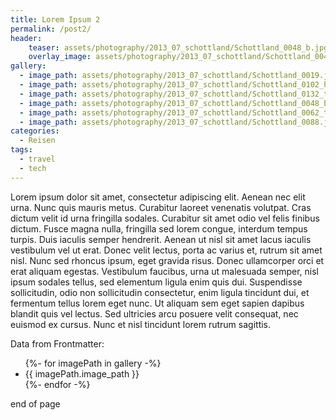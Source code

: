 ```yaml
---
title: Lorem Ipsum 2
permalink: /post2/
header:
    teaser: assets/photography/2013_07_schottland/Schottland_0048_b.jpg
    overlay_image: assets/photography/2013_07_schottland/Schottland_0048_b.jpg
gallery:
  - image_path: assets/photography/2013_07_schottland/Schottland_0019.jpg
  - image_path: assets/photography/2013_07_schottland/Schottland_0102_hdr.jpg
  - image_path: assets/photography/2013_07_schottland/Schottland_0132_tonemapped_bw.jpg
  - image_path: assets/photography/2013_07_schottland/Schottland_0048_b.jpg
  - image_path: assets/photography/2013_07_schottland/Schottland_0062_tonemapped.jpg
  - image_path: assets/photography/2013_07_schottland/Schottland_0088.jpg
categories:
  - Reisen
tags:
  - travel
  - tech
---
```


Lorem ipsum dolor sit amet, consectetur adipiscing elit. Aenean nec elit urna. Nunc quis mauris metus. Curabitur laoreet venenatis volutpat. Cras dictum velit id urna fringilla sodales. Curabitur sit amet odio vel felis finibus dictum. Fusce magna nulla, fringilla sed lorem congue, interdum tempus turpis. Duis iaculis semper hendrerit. Aenean ut nisl sit amet lacus iaculis vestibulum vel ut erat. Donec velit lectus, porta ac varius et, rutrum sit amet nisl. Nunc sed rhoncus ipsum, eget gravida risus. Donec ullamcorper orci et erat aliquam egestas. Vestibulum faucibus, urna ut malesuada semper, nisl ipsum sodales tellus, sed elementum ligula enim quis dui. Suspendisse sollicitudin, odio non sollicitudin consectetur, enim ligula tincidunt dui, et fermentum tellus lorem eget nunc. Ut aliquam sem eget sapien dapibus blandit quis vel lectus. Sed ultricies arcu posuere velit consequat, nec euismod ex cursus. Nunc et nisl tincidunt lorem rutrum sagittis.


Data from Frontmatter:
<ul>
{%- for imagePath in gallery -%}
  <li>{{ imagePath.image_path }}</li>
{%- endfor -%}
</ul>

end of page